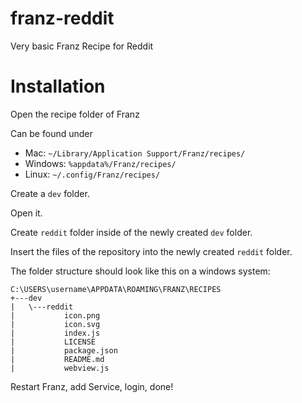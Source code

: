 # franz-reddit
Very basic Franz Recipe for Reddit

# Installation
Open the recipe folder of Franz

Can be found under

* Mac: `~/Library/Application Support/Franz/recipes/`
* Windows: `%appdata%/Franz/recipes/`
* Linux: `~/.config/Franz/recipes/`

Create a `dev` folder.

Open it.

Create `reddit` folder inside of the newly created `dev` folder.

Insert the files of the repository into the newly created `reddit` folder.

The folder structure should look like this on a windows system:

```
C:\USERS\username\APPDATA\ROAMING\FRANZ\RECIPES
+---dev
|   \---reddit
|           icon.png
|           icon.svg
|           index.js
|           LICENSE
|           package.json
|           README.md
|           webview.js
```

Restart Franz, add Service, login, done!
